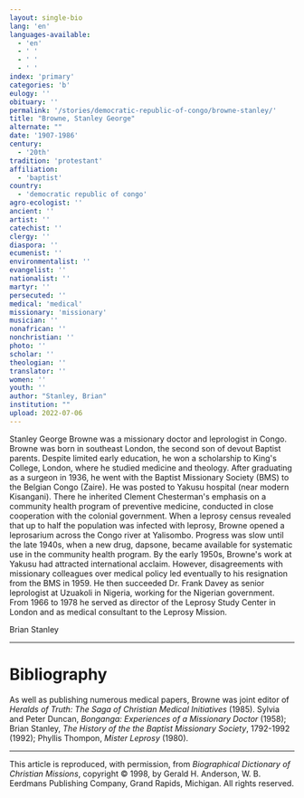 ```yaml
---
layout: single-bio
lang: 'en'
languages-available:
  - 'en'
  - ' '
  - ' '
  - ' '
index: 'primary'
categories: 'b'
eulogy: ''
obituary: ''
permalink: '/stories/democratic-republic-of-congo/browne-stanley/'
title: "Browne, Stanley George"
alternate: ""
date: '1907-1986'
century:
  - '20th'
tradition: 'protestant'
affiliation:
  - 'baptist'
country:
  - 'democratic republic of congo'
agro-ecologist: ''
ancient: ''
artist: ''
catechist: ''
clergy: ''
diaspora: ''
ecumenist: ''
environmentalist: ''
evangelist: ''
nationalist: ''
martyr: ''
persecuted: ''
medical: 'medical'
missionary: 'missionary'
musician: ''
nonafrican: ''
nonchristian: ''
photo: ''
scholar: ''
theologian: ''
translator: ''
women: ''
youth: ''
author: "Stanley, Brian"
institution: ""
upload: 2022-07-06
---
```




Stanley George Browne was a missionary doctor and leprologist in Congo. Browne was born in southeast London, the second son of devout Baptist parents. Despite limited early education, he won a scholarship to King's College, London, where he studied medicine and theology. After graduating as a surgeon in 1936, he went with the Baptist Missionary Society (BMS) to the Belgian Congo (Zaire). He was posted to Yakusu hospital (near modern Kisangani). There he inherited Clement Chesterman's emphasis on a community health program of preventive medicine, conducted in close cooperation with the colonial government. When a leprosy census revealed that up to half the population was infected with leprosy, Browne opened a leprosarium across the Congo river at Yalisombo. Progress was slow until the late 1940s, when a new drug, dapsone, became available for systematic use in the community health program. By the early 1950s, Browne's work at Yakusu had attracted international acclaim. However, disagreements with missionary colleagues over medical policy led eventually to his resignation from the BMS in 1959. He then succeeded Dr. Frank Davey as senior leprologist at Uzuakoli in Nigeria, working for the Nigerian government. From 1966 to 1978 he served as director of the Leprosy Study Center in London and as medical consultant to the Leprosy Mission.

Brian Stanley

---

# Bibliography

As well as publishing numerous medical papers, Browne was joint editor of *Heralds of Truth: The Saga of Christian Medical Initiatives* (1985). Sylvia and Peter Duncan, *Bonganga: Experiences of a Missionary Doctor* (1958); Brian Stanley, *The History of the the Baptist Missionary Society*, 1792-1992 (1992); Phyllis Thompon, *Mister Leprosy* (1980).

---

This article is reproduced, with permission, from *Biographical Dictionary of Christian Missions*, copyright © 1998, by Gerald H. Anderson, W. B. Eerdmans Publishing Company, Grand Rapids, Michigan. All rights reserved.
